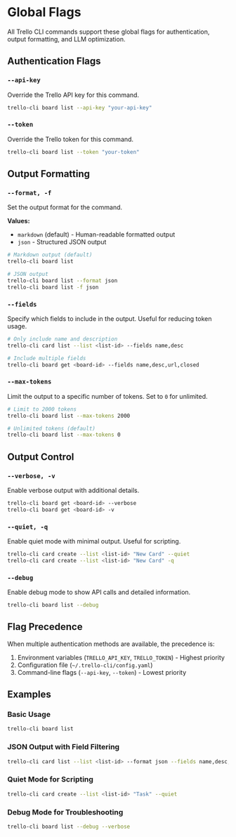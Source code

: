 # Global Flags

All Trello CLI commands support these global flags for authentication, output formatting, and LLM optimization.

## Authentication Flags

### `--api-key`
Override the Trello API key for this command.

```bash
trello-cli board list --api-key "your-api-key"
```

### `--token`
Override the Trello token for this command.

```bash
trello-cli board list --token "your-token"
```

## Output Formatting

### `--format, -f`
Set the output format for the command.

**Values:**
- `markdown` (default) - Human-readable formatted output
- `json` - Structured JSON output

```bash
# Markdown output (default)
trello-cli board list

# JSON output
trello-cli board list --format json
trello-cli board list -f json
```

### `--fields`
Specify which fields to include in the output. Useful for reducing token usage.

```bash
# Only include name and description
trello-cli card list --list <list-id> --fields name,desc

# Include multiple fields
trello-cli board get <board-id> --fields name,desc,url,closed
```

### `--max-tokens`
Limit the output to a specific number of tokens. Set to `0` for unlimited.

```bash
# Limit to 2000 tokens
trello-cli board list --max-tokens 2000

# Unlimited tokens (default)
trello-cli board list --max-tokens 0
```

## Output Control

### `--verbose, -v`
Enable verbose output with additional details.

```bash
trello-cli board get <board-id> --verbose
trello-cli board get <board-id> -v
```

### `--quiet, -q`
Enable quiet mode with minimal output. Useful for scripting.

```bash
trello-cli card create --list <list-id> "New Card" --quiet
trello-cli card create --list <list-id> "New Card" -q
```

### `--debug`
Enable debug mode to show API calls and detailed information.

```bash
trello-cli board list --debug
```

## Flag Precedence

When multiple authentication methods are available, the precedence is:

1. Environment variables (`TRELLO_API_KEY`, `TRELLO_TOKEN`) - Highest priority
2. Configuration file (`~/.trello-cli/config.yaml`)
3. Command-line flags (`--api-key`, `--token`) - Lowest priority

## Examples

### Basic Usage
```bash
trello-cli board list
```

### JSON Output with Field Filtering
```bash
trello-cli card list --list <list-id> --format json --fields name,desc,due
```

### Quiet Mode for Scripting
```bash
trello-cli card create --list <list-id> "Task" --quiet
```

### Debug Mode for Troubleshooting
```bash
trello-cli board list --debug --verbose
```
